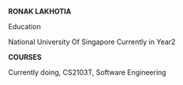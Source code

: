**RONAK LAKHOTIA**

Education

National University Of Singapore
Currently in Year2

**COURSES**

Currently doing, CS2103T, Software Engineering

